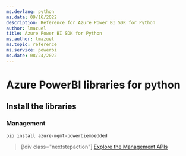 ```yaml
---
ms.devlang: python
ms.data: 09/16/2022
description: Reference for Azure Power BI SDK for Python
author: lmazuel
title: Azure Power BI SDK for Python
ms.author: lmazuel
ms.topic: reference
ms.service: powerbi
ms.date: 08/24/2022
---
```

# Azure PowerBI libraries for python

## Install the libraries


### Management

```bash
pip install azure-mgmt-powerbiembedded
```

> [!div class="nextstepaction"]
> [Explore the Management APIs](/python/api/overview/azure/powerbi/management/resourcemanagement-powerbiembedded)